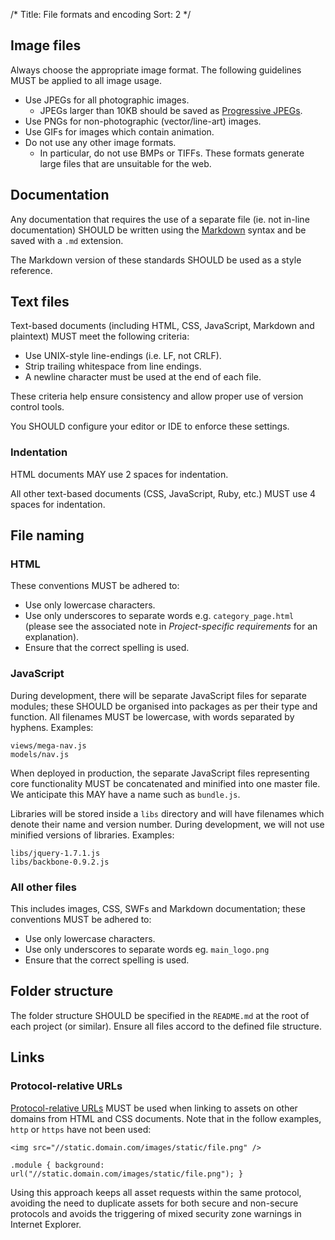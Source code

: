 /* 
Title: File formats and encoding
Sort: 2
*/

## Image files

Always choose the appropriate image format. The following guidelines MUST be
applied to all image usage.

* Use JPEGs for all photographic images.
    * JPEGs larger than 10KB should be saved as [Progressive JPEGs][prog-jpg].
* Use PNGs for non-photographic (vector/line-art) images.
* Use GIFs for images which contain animation.
* Do not use any other image formats.
    * In particular, do not use BMPs or TIFFs. These formats generate large
      files that are unsuitable for the web.

[prog-jpg]: http://notes.jayrobinson.org/post/19777516761/quick-note-on-why-you-should-always-use-progressive

## Documentation

Any documentation that requires the use of a separate file (ie. not in-line
documentation) SHOULD be written using the [Markdown][markdown-syntax] syntax
and be saved with a `.md` extension.

The Markdown version of these standards SHOULD be used as a style reference.

[markdown-syntax]: http://daringfireball.net/projects/markdown/

## Text files

Text-based documents (including HTML, CSS, JavaScript, Markdown and plaintext)
MUST meet the following criteria:

* Use UNIX-style line-endings (i.e. LF, not CRLF).
* Strip trailing whitespace from line endings.
* A newline character must be used at the end of each file.

These criteria help ensure consistency and allow proper use of version control
tools.

You SHOULD configure your editor or IDE to enforce these settings.

### Indentation

HTML documents MAY use 2 spaces for indentation.

All other text-based documents (CSS, JavaScript, Ruby, etc.) MUST use 4 spaces
for indentation.

## File naming

### HTML

These conventions MUST be adhered to:

* Use only lowercase characters.
* Use only underscores to separate words e.g. `category_page.html` (please see
  the associated note in *Project-specific requirements* for an explanation).
* Ensure that the correct spelling is used.

### JavaScript

During development, there will be separate JavaScript files for separate
modules; these SHOULD be organised into packages as per their type and function.
All filenames MUST be lowercase, with words separated by hyphens. Examples:

    views/mega-nav.js
    models/nav.js

When deployed in production, the separate JavaScript files representing core
functionality MUST be concatenated and minified into one master file.  We
anticipate this MAY have a name such as `bundle.js`.

Libraries will be stored inside a `libs` directory and will have filenames which
denote their name and version number. During development, we will not use
minified versions of libraries. Examples:

    libs/jquery-1.7.1.js
    libs/backbone-0.9.2.js

### All other files

This includes images, CSS, SWFs and Markdown documentation; these conventions
MUST be adhered to:

* Use only lowercase characters.
* Use only underscores to separate words eg. `main_logo.png`
* Ensure that the correct spelling is used.

## Folder structure

The folder structure SHOULD be specified in the `README.md` at the root of each
project (or similar). Ensure all files accord to the defined file structure.

## Links

### Protocol-relative URLs

[Protocol-relative URLs][protocol-relative-urls] MUST be used when linking to
assets on other domains from HTML and CSS documents. Note that in the follow
examples, `http` or `https` have not been used:

    <img src="//static.domain.com/images/static/file.png" />

    .module { background: url("//static.domain.com/images/static/file.png"); }

Using this approach keeps all asset requests within the same protocol, avoiding
the need to duplicate assets for both secure and non-secure protocols and avoids
the triggering of mixed security zone warnings in Internet Explorer.

[protocol-relative-urls]:   http://paulirish.com/2010/the-protocol-relative-url/
